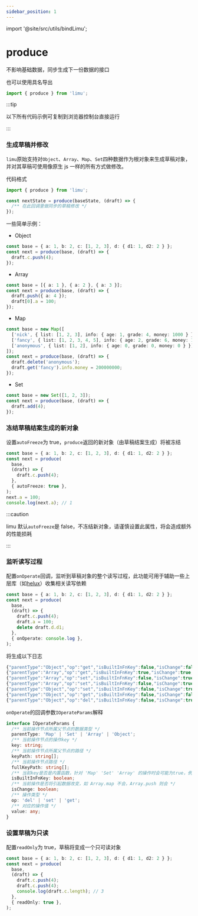 ```yaml
---
sidebar_position: 1
---
```


import '@site/src/utils/bindLimu';

# produce

不影响基础数据，同步生成下一份数据的接口

也可以使用具名导出

```ts
import { produce } from 'limu';
```

:::tip

以下所有代码示例可复制到浏览器控制台直接运行

:::

### 生成草稿并修改

`limu`原始支持对`Object`、`Array`、`Map`、`Set`四种数据作为根对象来生成草稿对象，并对其草稿可使用像原生 js 一样的所有方式做修改。

代码格式

```ts
import { produce } from 'limu';

const nextState = produce(baseState, (draft) => {
  /** 在此回调里做同步的草稿修改 */
});
```

一些简单示例：

- Object

```ts
const base = { a: 1, b: 2, c: [1, 2, 3], d: { d1: 1, d2: 2 } };
const next = produce(base, (draft) => {
  draft.c.push(4);
});
```

- Array

```ts
const base = [{ a: 1 }, { a: 2 }, { a: 3 }];
const next = produce(base, (draft) => {
  draft.push({ a: 4 });
  draft[0].a = 100;
});
```

- Map

```ts
const base = new Map([
  ['nick', { list: [1, 2, 3], info: { age: 1, grade: 4, money: 1000 } }],
  ['fancy', { list: [1, 2, 3, 4, 5], info: { age: 2, grade: 6, money: 100000000 } }],
  ['anonymous', { list: [1, 2], info: { age: 0, grade: 0, money: 0 } }],
]);
const next = produce(base, (draft) => {
  draft.delete('anonymous');
  draft.get('fancy').info.money = 200000000;
});
```

- Set

```ts
const base = new Set([1, 2, 3]);
const next = produce(base, (draft) => {
  draft.add(4);
});
```

### 冻结草稿结案生成的新对象

设置`autoFreeze`为 true，`produce`返回的新对象（由草稿结案生成）将被冻结

```ts
const base = { a: 1, b: 2, c: [1, 2, 3], d: { d1: 1, d2: 2 } };
const next = produce(
  base,
  (draft) => {
    draft.c.push(4);
  },
  { autoFreeze: true },
);
next.a = 100;
console.log(next.a); // 1
```

:::caution

limu 默认`autoFreeze`是 false，不冻结新对象，请谨慎设置此属性，将会造成额外的性能损耗

:::

### 监听读写过程

配置`onOperate`回调，监听到草稿对象的整个读写过程，此功能可用于辅助一些上层库（如[helux](http://github.com/heluxjs/helux)）收集相关读写依赖

```ts
const base = { a: 1, b: 2, c: [1, 2, 3], d: { d1: 1, d2: 2 } };
const next = produce(
  base,
  (draft) => {
    draft.c.push(4);
    draft.a = 100;
    delete draft.d.d1;
  },
  { onOperate: console.log },
);
```

将生成以下日志

```ts
{"parentType":"Object","op":"get","isBuiltInFnKey":false,"isChange":false,"key":"c","keyPath":[],"fullKeyPath":["c"],"value":[1,2,3]}
{"parentType":"Array","op":"get","isBuiltInFnKey":true,"isChange":true,"key":"push","keyPath":["c"],"fullKeyPath":["c","push"]}
{"parentType":"Array","op":"set","isBuiltInFnKey":false,"isChange":true,"key":"3","keyPath":["c"],"fullKeyPath":["c","3"],"value":4}
{"parentType":"Array","op":"set","isBuiltInFnKey":false,"isChange":true,"key":"length","keyPath":["c"],"fullKeyPath":["c","length"],"value":4}
{"parentType":"Object","op":"set","isBuiltInFnKey":false,"isChange":true,"key":"a","keyPath":[],"fullKeyPath":["a"],"value":100}
{"parentType":"Object","op":"get","isBuiltInFnKey":false,"isChange":false,"key":"d","keyPath":[],"fullKeyPath":["d"],"value":{"d1":1,"d2":2}}
{"parentType":"Object","op":"del","isBuiltInFnKey":false,"isChange":true,"key":"d1","keyPath":["d"],"fullKeyPath":["d","d1"],"value":1}
```

`onOperate`的回调参数`IOperateParams`解释

```ts
interface IOperateParams {
  /** 当前操作节点所属父节点的数据类型 */
  parentType: 'Map' | 'Set' | 'Array' | 'Object';
  /** 当前操作节点的操作key */
  key: string;
  /** 当前操作节点所属父节点的路径 */
  keyPath: string[];
  /** 当前操作节点路径 */
  fullKeyPath: string[];
  /** 当前key是否是内置函数，针对 'Map' 'Set' 'Array' 的操作时会可能为true，例如 forEach */
  isBuiltInFnKey: boolean;
  /** 当前操作是否将引起数据改变，如 Array.map 不会，Array.push 则会 */
  isChange: boolean;
  /** 操作类型 */
  op: 'del' | 'set' | 'get';
  /** 对应的操作值 */
  value: any;
}
```

### 设置草稿为只读

配置`readOnly`为 true，草稿将变成一个只可读对象

```ts
const base = { a: 1, b: 2, c: [1, 2, 3], d: { d1: 1, d2: 2 } };
const next = produce(
  base,
  (draft) => {
    draft.c.push(4);
    draft.c.push(4);
    console.log(draft.c.length); // 3
  },
  { readOnly: true },
);
```
